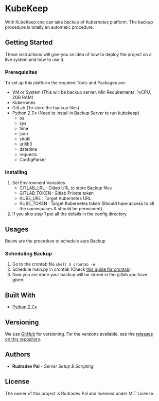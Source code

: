 # KubeKeep

With KubeKeep one can take backup of Kubernetes platform. The backup procedure is totally an automatic procedure.

## Getting Started

These instructions will give you an idea of how to deploy the project on a live system and how to use it.

### Prerequisites

To set up this platform the required Tools and Packages are:
* VM or System (This will be backup server. Min Requirements: 1vCPU, 2GB RAM)
* Kubernetes
* GitLab (To store the backup files)
* Python 2.7.x (Need to install in Backup Server to run kubekeep)
    - os
    - sys
    - time
    - json
    - shutil
    - urllib3
    - datetime
    - requests
    - ConfigParser


### Installing

1. Set Environment Variables
    - GITLAB_URL    : Gitlab URL to store Backup files
    - GITLAB_TOKEN    : Gitlab Private token
    - KUBE_URL        : Target Kubernetes URL
    - KUBE_TOKEN    : Target Kubernetes token (Should have access to all the namespaces & should be permanent)
2. If you skip step 1 put all the details in the config directory
    
## Usages
Below are the procedure to schedule auto Backup

### Scheduling Backup
1.    Go to the crontab file
    ```shell
    $ crontab -e
    ```
2.    Schedule main.py in crontab (Check [this guide for crontab](http://adminschoice.com/crontab-quick-reference))
3.    Now you are done your backup will be stored in the gitlab you have given.


## Built With

* [Python 2.7.x](http://www.dropwizard.io/1.0.2/docs/)

## Versioning

We use [GitHub]() for versioning. For the versions available, see the [releases on this repository](https://github.com/rudradevpal/kube-keep/releases). 

## Authors

* **Rudradev Pal** - *Server Setup & Scripting*

## License

The owner of this project is Rudradev Pal and licensed under MIT License.
